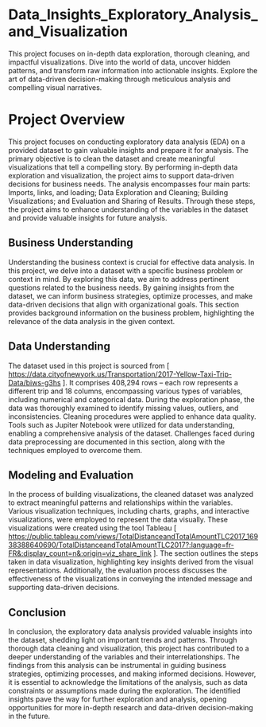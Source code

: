 # Data_Insights_Exploratory_Analysis_and_Visualization
This project focuses on in-depth data exploration, thorough cleaning, and impactful visualizations. Dive into the world of data, uncover hidden patterns, and transform raw information into actionable insights. Explore the art of data-driven decision-making through meticulous analysis and compelling visual narratives.

# Project Overview

This project focuses on conducting exploratory data analysis (EDA) on a provided dataset to gain valuable insights and prepare it for analysis. The primary objective is to clean the dataset and create meaningful visualizations that tell a compelling story. By performing in-depth data exploration and visualization, the project aims to support data-driven decisions for business needs. The analysis encompasses four main parts: Imports, links, and loading; Data Exploration and Cleaning; Building Visualizations; and Evaluation and Sharing of Results. Through these steps, the project aims to enhance understanding of the variables in the dataset and provide valuable insights for future analysis.

## Business Understanding

Understanding the business context is crucial for effective data analysis. In this project, we delve into a dataset with a specific business problem or context in mind. By exploring this data, we aim to address pertinent questions related to the business needs. By gaining insights from the dataset, we can inform business strategies, optimize processes, and make data-driven decisions that align with organizational goals. This section provides background information on the business problem, highlighting the relevance of the data analysis in the given context.

## Data Understanding

The dataset used in this project is sourced from [ https://data.cityofnewyork.us/Transportation/2017-Yellow-Taxi-Trip-Data/biws-g3hs ]. It comprises 408,294 rows – each row represents a different trip and 18 columns, encompassing various types of variables, including numerical and categorical data. During the exploration phase, the data was thoroughly examined to identify missing values, outliers, and inconsistencies. Cleaning procedures were applied to enhance data quality. Tools such as Jupiter Notebook were utilized for data understanding, enabling a comprehensive analysis of the dataset. Challenges faced during data preprocessing are documented in this section, along with the techniques employed to overcome them.

## Modeling and Evaluation

In the process of building visualizations, the cleaned dataset was analyzed to extract meaningful patterns and relationships within the variables. Various visualization techniques, including charts, graphs, and interactive visualizations, were employed to represent the data visually. These visualizations were created using the tool Tableau [ https://public.tableau.com/views/TotalDistanceandTotalAmountTLC2017_16938388640690/TotalDistanceandTotalAmountTLC2017?:language=fr-FR&:display_count=n&:origin=viz_share_link ]. The section outlines the steps taken in data visualization, highlighting key insights derived from the visual representations. Additionally, the evaluation process discusses the effectiveness of the visualizations in conveying the intended message and supporting data-driven decisions.

## Conclusion

In conclusion, the exploratory data analysis provided valuable insights into the dataset, shedding light on important trends and patterns. Through thorough data cleaning and visualization, this project has contributed to a deeper understanding of the variables and their interrelationships. The findings from this analysis can be instrumental in guiding business strategies, optimizing processes, and making informed decisions. However, it is essential to acknowledge the limitations of the analysis, such as data constraints or assumptions made during the exploration. The identified insights pave the way for further exploration and analysis, opening opportunities for more in-depth research and data-driven decision-making in the future.

